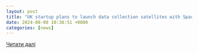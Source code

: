 ```yaml
---
layout: post
title: "UK startup plans to launch data collection satellites with SpaceX - Tech.eu"
date: 2024-08-08 10:38:51 +0000
categories: [news]
---
```


[Читати далі](https://tech.eu/2024/08/08/uk-startup-plans-to-launch-data-collection-satellites-with-spacex/)
